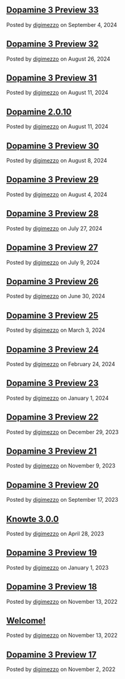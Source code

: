 ## [Dopamine 3 Preview 33](/site/blog/post/dopamine-3-preview-33)

Posted by [digimezzo](https://github.com/digimezzo/) on September 4, 2024


## [Dopamine 3 Preview 32](/site/blog/post/dopamine-3-preview-32)

Posted by [digimezzo](https://github.com/digimezzo/) on August 26, 2024

## [Dopamine 3 Preview 31](/site/blog/post/dopamine-3-preview-31)

Posted by [digimezzo](https://github.com/digimezzo/) on August 11, 2024

## [Dopamine 2.0.10](/site/blog/post/dopamine-2.0.10)

Posted by [digimezzo](https://github.com/digimezzo/) on August 11, 2024

## [Dopamine 3 Preview 30](/site/blog/post/dopamine-3-preview-30)

Posted by [digimezzo](https://github.com/digimezzo/) on August 8, 2024

## [Dopamine 3 Preview 29](/site/blog/post/dopamine-3-preview-29)

Posted by [digimezzo](https://github.com/digimezzo/) on August 4, 2024

## [Dopamine 3 Preview 28](/site/blog/post/dopamine-3-preview-28)

Posted by [digimezzo](https://github.com/digimezzo/) on July 27, 2024

## [Dopamine 3 Preview 27](/site/blog/post/dopamine-3-preview-27)

Posted by [digimezzo](https://github.com/digimezzo/) on July 9, 2024

## [Dopamine 3 Preview 26](/site/blog/post/dopamine-3-preview-26)

Posted by [digimezzo](https://github.com/digimezzo/) on June 30, 2024

## [Dopamine 3 Preview 25](/site/blog/post/dopamine-3-preview-25)

Posted by [digimezzo](https://github.com/digimezzo/) on March 3, 2024

## [Dopamine 3 Preview 24](/site/blog/post/dopamine-3-preview-24)

Posted by [digimezzo](https://github.com/digimezzo/) on February 24, 2024

## [Dopamine 3 Preview 23](/site/blog/post/dopamine-3-preview-23)

Posted by [digimezzo](https://github.com/digimezzo/) on January 1, 2024

## [Dopamine 3 Preview 22](/site/blog/post/dopamine-3-preview-22)

Posted by [digimezzo](https://github.com/digimezzo/) on December 29, 2023

## [Dopamine 3 Preview 21](/site/blog/post/dopamine-3-preview-21)

Posted by [digimezzo](https://github.com/digimezzo) on November 9, 2023

## [Dopamine 3 Preview 20](/site/blog/post/dopamine-3-preview-20)

Posted by [digimezzo](https://github.com/digimezzo) on September 17, 2023

## [Knowte 3.0.0](/site/blog/post/knowte-3.0.0)

Posted by [digimezzo](https://github.com/digimezzo) on April 28, 2023

## [Dopamine 3 Preview 19](/site/blog/post/dopamine-3-preview-19)

Posted by [digimezzo](https://github.com/digimezzo) on January 1, 2023

## [Dopamine 3 Preview 18](/site/blog/post/dopamine-3-preview-18)

Posted by [digimezzo](https://github.com/digimezzo) on November 13, 2022

## [Welcome!](/site/blog/post/welcome)

Posted by [digimezzo](https://github.com/digimezzo) on November 13, 2022

## [Dopamine 3 Preview 17](/site/blog/post/dopamine-3-preview-17)

Posted by [digimezzo](https://github.com/digimezzo) on November 2, 2022
